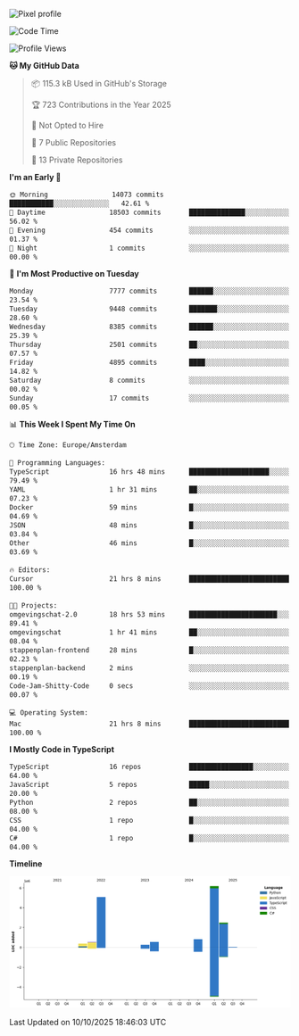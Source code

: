 ![Pixel profile](https://pixel-profile.vercel.app/api/github-stats?username=Atchferox&screen_effect=true&theme=rainbow
)


<!--START_SECTION:waka-->
![Code Time](http://img.shields.io/badge/Code%20Time-817%20hrs%2050%20mins-blue)

![Profile Views](http://img.shields.io/badge/Profile%20Views-0-blue)

**🐱 My GitHub Data** 

> 📦 115.3 kB Used in GitHub's Storage 
 > 
> 🏆 723 Contributions in the Year 2025
 > 
> 🚫 Not Opted to Hire
 > 
> 📜 7 Public Repositories 
 > 
> 🔑 13 Private Repositories 
 > 
**I'm an Early 🐤** 

```text
🌞 Morning                14073 commits       ███████████░░░░░░░░░░░░░░   42.61 % 
🌆 Daytime                18503 commits       ██████████████░░░░░░░░░░░   56.02 % 
🌃 Evening                454 commits         ░░░░░░░░░░░░░░░░░░░░░░░░░   01.37 % 
🌙 Night                  1 commits           ░░░░░░░░░░░░░░░░░░░░░░░░░   00.00 % 
```
📅 **I'm Most Productive on Tuesday** 

```text
Monday                   7777 commits        ██████░░░░░░░░░░░░░░░░░░░   23.54 % 
Tuesday                  9448 commits        ███████░░░░░░░░░░░░░░░░░░   28.60 % 
Wednesday                8385 commits        ██████░░░░░░░░░░░░░░░░░░░   25.39 % 
Thursday                 2501 commits        ██░░░░░░░░░░░░░░░░░░░░░░░   07.57 % 
Friday                   4895 commits        ████░░░░░░░░░░░░░░░░░░░░░   14.82 % 
Saturday                 8 commits           ░░░░░░░░░░░░░░░░░░░░░░░░░   00.02 % 
Sunday                   17 commits          ░░░░░░░░░░░░░░░░░░░░░░░░░   00.05 % 
```


📊 **This Week I Spent My Time On** 

```text
🕑︎ Time Zone: Europe/Amsterdam

💬 Programming Languages: 
TypeScript               16 hrs 48 mins      ████████████████████░░░░░   79.49 % 
YAML                     1 hr 31 mins        ██░░░░░░░░░░░░░░░░░░░░░░░   07.23 % 
Docker                   59 mins             █░░░░░░░░░░░░░░░░░░░░░░░░   04.69 % 
JSON                     48 mins             █░░░░░░░░░░░░░░░░░░░░░░░░   03.84 % 
Other                    46 mins             █░░░░░░░░░░░░░░░░░░░░░░░░   03.69 % 

🔥 Editors: 
Cursor                   21 hrs 8 mins       █████████████████████████   100.00 % 

🐱‍💻 Projects: 
omgevingschat-2.0        18 hrs 53 mins      ██████████████████████░░░   89.41 % 
omgevingschat            1 hr 41 mins        ██░░░░░░░░░░░░░░░░░░░░░░░   08.04 % 
stappenplan-frontend     28 mins             █░░░░░░░░░░░░░░░░░░░░░░░░   02.23 % 
stappenplan-backend      2 mins              ░░░░░░░░░░░░░░░░░░░░░░░░░   00.19 % 
Code-Jam-Shitty-Code     0 secs              ░░░░░░░░░░░░░░░░░░░░░░░░░   00.07 % 

💻 Operating System: 
Mac                      21 hrs 8 mins       █████████████████████████   100.00 % 
```

**I Mostly Code in TypeScript** 

```text
TypeScript               16 repos            ████████████████░░░░░░░░░   64.00 % 
JavaScript               5 repos             █████░░░░░░░░░░░░░░░░░░░░   20.00 % 
Python                   2 repos             ██░░░░░░░░░░░░░░░░░░░░░░░   08.00 % 
CSS                      1 repo              █░░░░░░░░░░░░░░░░░░░░░░░░   04.00 % 
C#                       1 repo              █░░░░░░░░░░░░░░░░░░░░░░░░   04.00 % 
```



**Timeline**

![Lines of Code chart](https://raw.githubusercontent.com/Atchferox/Atchferox/main/assets/bar_graph.png)


 Last Updated on 10/10/2025 18:46:03 UTC
<!--END_SECTION:waka-->
